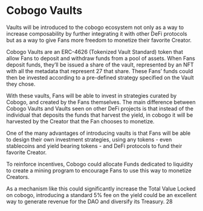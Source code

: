 # Cobogo Vaults

Vaults will be introduced to the cobogo ecosystem not only as a way to increase composability by further integrating it with other DeFi protocols but as a way to give Fans more freedom to monetize their favorite Creator.&#x20;

Cobogo Vaults are an ERC-4626 (Tokenized Vault Standard) token that allow Fans to deposit and withdraw funds from a pool of assets. When Fans deposit funds, they’ll be issued a share of the vault, represented by an NFT with all the metadata that represent 27 that share. These Fans’ funds could then be invested according to a pre-defined strategy specified on the Vault they chose.&#x20;

With these vaults, Fans will be able to invest in strategies curated by Cobogo, and created by the Fans themselves. The main difference between Cobogo Vaults and Vaults seen on other DeFi projects is that instead of the individual that deposits the funds that harvest the yield, in cobogo it will be harvested by the Creator that the Fan chooses to monetize.&#x20;

One of the many advantages of introducing vaults is that Fans will be able to design their own investment strategies, using any tokens - even stablecoins and yield bearing tokens - and DeFi protocols to fund their favorite Creator.&#x20;

To reinforce incentives, Cobogo could allocate Funds dedicated to liquidity to create a mining program to encourage Fans to use this way to monetize Creators.&#x20;

As a mechanism like this could significantly increase the Total Value Locked on cobogo, introducing a standard 5% fee on the yield could be an excellent way to generate revenue for the DAO and diversify its Treasury. 28
